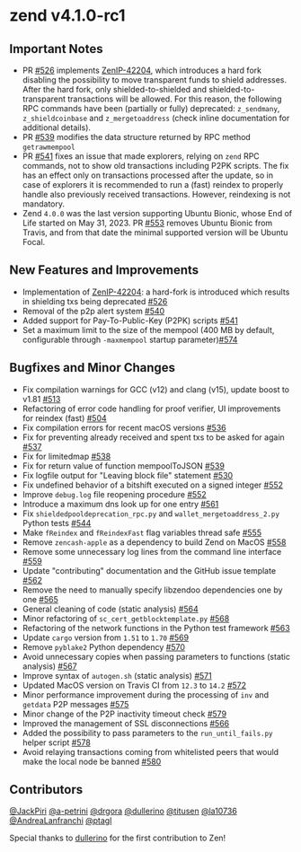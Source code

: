zend v4.1.0-rc1
=========

## Important Notes
- PR [#526](https://github.com/HorizenOfficial/zen/pull/526) implements [ZenIP-42204](https://github.com/HorizenOfficial/ZenIPs/blob/master/zenip-42204.md), which introduces a hard fork disabling the possibility to move transparent funds to shield addresses. After the hard fork, only shielded-to-shielded and shielded-to-transparent transactions will be allowed. For this reason, the following RPC commands have been (partially or fully) deprecated: `z_sendmany`, `z_shieldcoinbase` and `z_mergetoaddress` (check inline documentation for additional details).
- PR [#539](https://github.com/HorizenOfficial/zen/pull/539) modifies the data structure returned by RPC method `getrawmempool`
- PR [#541](https://github.com/HorizenOfficial/zen/pull/541) fixes an issue that made explorers, relying on `zend` RPC commands, not to show old transactions including P2PK scripts. The fix has an effect only on transactions processed after the update, so in case of explorers it is recommended to run a (fast) reindex to properly handle also previously received transactions. However, reindexing is not mandatory.
- Zend `4.0.0` was the last version supporting Ubuntu Bionic, whose End of Life started on May 31, 2023. PR [#553](https://github.com/HorizenOfficial/zen/pull/553) removes Ubuntu Bionic from Travis, and from that date the minimal supported version will be Ubuntu Focal.

## New Features and Improvements
- Implementation of [ZenIP-42204](https://github.com/HorizenOfficial/ZenIPs/blob/master/zenip-42204.md): a hard-fork is introduced which results in shielding txs being deprecated [#526](https://github.com/HorizenOfficial/zen/pull/526)
- Removal of the p2p alert system [#540](https://github.com/HorizenOfficial/zen/pull/540)
- Added support for Pay-To-Public-Key (P2PK) scripts [#541](https://github.com/HorizenOfficial/zen/pull/541)
- Set a maximum limit to the size of the mempool (400 MB by default, configurable through `-maxmempool` startup parameter)[#574](https://github.com/HorizenOfficial/zen/pull/574)

## Bugfixes and Minor Changes
- Fix compilation warnings for GCC (v12) and clang (v15), update boost to v1.81 [#513](https://github.com/HorizenOfficial/zen/pull/513)
- Refactoring of error code handling for proof verifier, UI improvements for reindex (fast) [#504](https://github.com/HorizenOfficial/zen/pull/504)
- Fix compilation errors for recent macOS versions [#536](https://github.com/HorizenOfficial/zen/pull/536)
- Fix for preventing already received and spent txs to be asked for again [#537](https://github.com/HorizenOfficial/zen/pull/537)
- Fix for limitedmap [#538](https://github.com/HorizenOfficial/zen/pull/538)
- Fix for return value of function mempoolToJSON [#539](https://github.com/HorizenOfficial/zen/pull/539)
- Fix logfile output for "Leaving block file" statement [#530](https://github.com/HorizenOfficial/zen/pull/530)
- Fix undefined behavior of a bitshift executed on a signed integer [#552](https://github.com/HorizenOfficial/zen/pull/552)
- Improve `debug.log` file reopening procedure [#552](https://github.com/HorizenOfficial/zen/pull/552)
- Introduce a maximum dns look up for one entry [#561](https://github.com/HorizenOfficial/zen/pull/561)
- Fix `shieldedpooldeprecation_rpc.py` and `wallet_mergetoaddress_2.py` Python tests [#544](https://github.com/HorizenOfficial/zen/pull/544)
- Make `fReindex` and `fReindexFast` flag variables thread safe [#555](https://github.com/HorizenOfficial/zen/pull/555)
- Remove `zencash-apple` as a dependency to build Zend on MacOS [#558](https://github.com/HorizenOfficial/zen/pull/558)
- Remove some unnecessary log lines from the command line interface [#559](https://github.com/HorizenOfficial/zen/pull/559)
- Update "contributing" documentation and the GitHub issue template [#562](https://github.com/HorizenOfficial/zen/pull/562)
- Remove the need to manually specify libzendoo dependencies one by one [#565](https://github.com/HorizenOfficial/zen/pull/565)
- General cleaning of code (static analysis) [#564](https://github.com/HorizenOfficial/zen/pull/564)
- Minor refactoring of `sc_cert_getblocktemplate.py` [#568](https://github.com/HorizenOfficial/zen/pull/568)
- Refactoring of the network functions in the Python test framework [#563](https://github.com/HorizenOfficial/zen/pull/563)
- Update `cargo` version from `1.51` to `1.70` [#569](https://github.com/HorizenOfficial/zen/pull/569)
- Remove `pyblake2` Python dependency [#570](https://github.com/HorizenOfficial/zen/pull/570)
- Avoid unnecessary copies when passing parameters to functions (static analysis) [#567](https://github.com/HorizenOfficial/zen/pull/567)
- Improve syntax of `autogen.sh` (static analysis) [#571](https://github.com/HorizenOfficial/zen/pull/571)
- Updated MacOS version on Travis CI from `12.3` to `14.2` [#572](https://github.com/HorizenOfficial/zen/pull/572)
- Minor performance improvement during the processing of `inv` and `getdata` P2P messages [#575](https://github.com/HorizenOfficial/zen/pull/575)
- Minor change of the P2P inactivity timeout check [#579](https://github.com/HorizenOfficial/zen/pull/579)
- Improved the management of SSL disconnections [#566](https://github.com/HorizenOfficial/zen/pull/566)
- Added the possibility to pass parameters to the `run_until_fails.py` helper script [#578](https://github.com/HorizenOfficial/zen/pull/578)
- Avoid relaying transactions coming from whitelisted peers that would make the local node be banned [#580](https://github.com/HorizenOfficial/zen/pull/580)

## Contributors
[@JackPiri](https://github.com/JackPiri)
[@a-petrini](https://github.com/a-petrini)
[@drgora](https://github.com/drgora)
[@dullerino](https://github.com/dullerino)
[@titusen](https://github.com/titusen)
[@la10736](https://github.com/la10736)
[@AndreaLanfranchi](https://github.com/AndreaLanfranchi)
[@ptagl](https://github.com/ptagl)

Special thanks to [dullerino](https://github.com/dullerino) for the first contribution to Zen!
